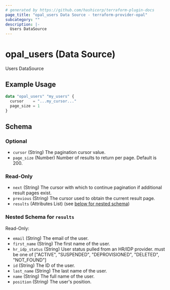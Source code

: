 ```yaml
---
# generated by https://github.com/hashicorp/terraform-plugin-docs
page_title: "opal_users Data Source - terraform-provider-opal"
subcategory: ""
description: |-
  Users DataSource
---
```


# opal_users (Data Source)

Users DataSource

## Example Usage

```terraform
data "opal_users" "my_users" {
  cursor    = "...my_cursor..."
  page_size = 1
}
```

<!-- schema generated by tfplugindocs -->
## Schema

### Optional

- `cursor` (String) The pagination cursor value.
- `page_size` (Number) Number of results to return per page. Default is 200.

### Read-Only

- `next` (String) The cursor with which to continue pagination if additional result pages exist.
- `previous` (String) The cursor used to obtain the current result page.
- `results` (Attributes List) (see [below for nested schema](#nestedatt--results))

<a id="nestedatt--results"></a>
### Nested Schema for `results`

Read-Only:

- `email` (String) The email of the user.
- `first_name` (String) The first name of the user.
- `hr_idp_status` (String) User status pulled from an HR/IDP provider. must be one of ["ACTIVE", "SUSPENDED", "DEPROVISIONED", "DELETED", "NOT_FOUND"]
- `id` (String) The ID of the user.
- `last_name` (String) The last name of the user.
- `name` (String) The full name of the user.
- `position` (String) The user's position.


